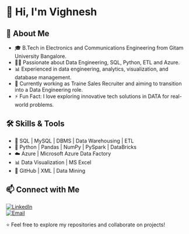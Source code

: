 # 👋 Hi, I'm Vighnesh  

## 🚀 About Me  
- 🎓 B.Tech in Electronics and Communications Engineering from Gitam University Bangalore.  
- 👨‍💻 Passionate about Data Engineering, SQL, Python, ETL and Azure.  
- 📊 Experienced in data engineering, analytics, visualization, and database management.  
- 🌱 Currently working as Traine Sales Recruiter and aiming to transition into a Data Engineering role.  
- ⚡ Fun Fact: I love exploring innovative tech solutions in DATA for real-world problems.  

## 🛠️ Skills & Tools  
- 💾 SQL | MySQL | DBMS | Data Warehousing | ETL
- 🐍 Python | Pandas | NumPy | PySpark | DataBricks
- ☁️ Azure | Microsoft Azure Data Factory  
- 📊 Data Visualization | MS Excel  
- 🔗 GitHub | XML | Data Mining  



## 📫 Connect with Me  
[![LinkedIn](https://img.shields.io/badge/LinkedIn-Connect-blue?logo=linkedin)](https://www.linkedin.com/in/vighnesh-gannedi-000418218/)  
[![Email](https://img.shields.io/badge/Email-Contact-red?logo=gmail)](mailto:gannedivighnesh@gmail.com)  

⭐ Feel free to explore my repositories and collaborate on projects!
